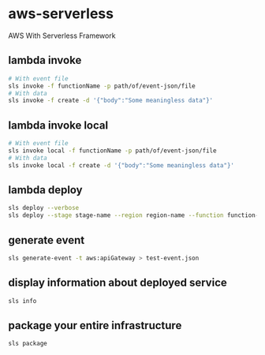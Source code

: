 # aws-serverless
AWS With Serverless Framework

## lambda invoke
```bash
# With event file
sls invoke -f functionName -p path/of/event-json/file
# With data
sls invoke -f create -d '{"body":"Some meaningless data"}'
```

## lambda invoke local
```bash
# With event file
sls invoke local -f functionName -p path/of/event-json/file
# With data
sls invoke local -f create -d '{"body":"Some meaningless data"}'
```

## lambda deploy
```bash
sls deploy --verbose
sls deploy --stage stage-name --region region-name --function function-name --verbose
```

## generate event
```bash
sls generate-event -t aws:apiGateway > test-event.json
```

## display information about deployed service
```bash
sls info
``` 

## package your entire infrastructure
```bash
sls package
```